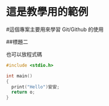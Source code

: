 # 這是教學用的範例

#這個專案主要用來學習 Git/Github 的使用

##標題二

也可以放程式碼
```c
#include <stdio.h>

int main()
{
  print("Hello")安安;
  return o;
}
```
